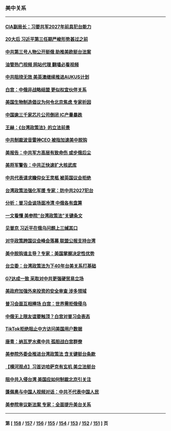 ### 美中关系
---
#### [CIA副局长：习要共军2027年前具犯台能力](../../pages/nf1412576/n13827352.md?09180845) 
#### [20大后 习近平第三任期严峻形势甚过之前](../../pages/nf1412576/n13827305.md?09180845) 
#### [中共第三号人物公开挺俄 助推美欧挺台法案](../../pages/nf1412576/n13827277.md?09180845) 
#### [油管热门视频 网站代理 翻墙必看视频](http://209.222.30.114:81/youtube.html?09180845)
#### [中共阻挠无效 美英澳继续推进AUKUS计划](../../pages/nf1412576/n13827163.md?09180845) 
#### [白宫：中俄非战略结盟 更似权宜伙伴关系](../../pages/nf1412576/n13827239.md?09180845) 
#### [美国生物制造倡议为何令北京焦虑 专家析因](../../pages/nf1412576/n13827066.md?09180845) 
#### [中国逾三千家芯片公司倒闭 IC产量暴跌](../../pages/nf1412576/n13827065.md?09180845) 
#### [王赫：《台湾政策法》的立法前景](../../pages/nf1412576/n13826910.md?09180845) 
#### [中共制裁波音雷神CEO 被指加速美中脱钩](../../pages/nf1412576/n13826736.md?09180845) 
#### [美报告：中共军方高层有致命伤 或步俄后尘](../../pages/nf1412576/n13826589.md?09180845) 
#### [美将军警告：中共正快速扩大核武库](../../pages/nf1412576/n13826470.md?09180845) 
#### [中共代表请求瞻仰女王灵柩 被英国议会拒绝](../../pages/nf1412576/n13826443.md?09180845) 
#### [台湾政策法强化军援 专家：防中共2027犯台](../../pages/nf1412576/n13826368.md?09180845) 
#### [分析：普习会谈场面冷清 中俄各有盘算](../../pages/nf1412576/n13826004.md?09180845) 
#### [一文看懂 美参院“台湾政策法”关键条文](../../pages/nf1412576/n13825882.md?09180845) 
#### [见普京 习近平在俄乌问题上三缄其口](../../pages/nf1412576/n13825949.md?09180845) 
#### [对华政策跨国议会峰会落幕 联盟公报支持台湾](../../pages/nf1412576/n13825690.md?09180845) 
#### [美中脱钩谁主导？专家：美国掌握决定性优势](../../pages/nf1412576/n13825556.md?09180845) 
#### [台立委：台湾政策法为下40年台美关系打基础](../../pages/nf1412576/n13825689.md?09180845) 
#### [G7达成一致 采取对中共更强硬贸易立场](../../pages/nf1412576/n13825890.md?09180845) 
#### [美政府加强外来投资的安全审查 涉多领域](../../pages/nf1412576/n13825804.md?09180845) 
#### [普习会面互相捧场 白宫：世界需拒俄侵乌](../../pages/nf1412576/n13825805.md?09180845) 
#### [中俄无上限友谊要触顶？白宫对普习会表态](../../pages/nf1412576/n13825739.md?09180845) 
#### [TikTok拒绝阻止中方访问美国用户数据](../../pages/nf1412576/n13825519.md?09180845) 
#### [唐青：纳瓦罗水煮中共 孤胆战白宫群僚](../../pages/nf1412576/n13825436.md?09180845) 
#### [美参院外委会推进台湾政策法 含关键挺台条款](../../pages/nf1412576/n13825205.md?09180845) 
#### [【横河观点】习首访哈萨克有玄机 美立法挺台](../../pages/nf1412576/n13825189.md?09180845) 
#### [阻中共入侵台湾 美国应如何制裁北京引关注](../../pages/nf1412576/n13825165.md?09180845) 
#### [蓬佩奥与中国人视频对话：中共不代表中国人民](../../pages/nf1412576/n13825094.md?09180845) 
#### [美参院审议新法案 专家：全面提升美台关系](../../pages/nf1412576/n13824868.md?09180845) 

---
#### 第 [ [158](./158.md?09180845) / [157](./157.md?09180845) / [156](./156.md?09180845) / [155](./155.md?09180845) / [154](./154.md?09180845) / [153](./153.md?09180845) / [152](./152.md?09180845) / [151](./151.md?09180845) ] 页
